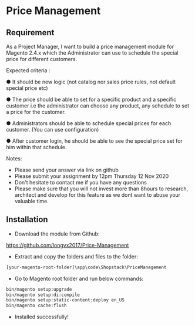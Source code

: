 # Price Management

## Requirement
As a Project Manager, I want to build a price management module for Magento 2.4.x which the
Administrator can use to schedule the special price for different customers.

Expected criteria :

● It should be new logic (not catalog nor sales price rules, not default special price etc)

● The price should be able to set for a specific product and a specific customer i.e the
administrator can choose any product, any schedule to set a price for the customer.

● Administrators should be able to schedule special prices for each customer. (You can
use configuration)

● After customer login, he should be able to see the special price set for him within that
schedule.


Notes:
- Please send your answer via link on github
- Please submit your assignment by 12pm Thursday 12 Nov 2020
- Don't hesitate to contact me if you have any questions
- Please make sure that you will not invest more than 8hours to research, architect and
develop for this feature as we dont want to abuse your valuable time.

## Installation

- Download the module from Github:

https://github.com/longvx2017/Price-Management

- Extract and copy the folders and files to the folder:

```bash
[your-magento-root-folder]\app\code\Shopstack\PriceManagement
```

- Go to Magento root folder and run below commands:

```bash
bin/magento setup:upgrade
bin/magento setup:di:compile
bin/magento setup:static-content:deploy en_US
bin/magento cache:flush
```

- Installed successfully!
